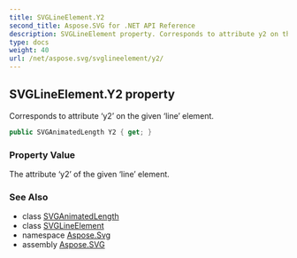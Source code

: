 ```yaml
---
title: SVGLineElement.Y2
second_title: Aspose.SVG for .NET API Reference
description: SVGLineElement property. Corresponds to attribute y2 on the given line element
type: docs
weight: 40
url: /net/aspose.svg/svglineelement/y2/
---
```

## SVGLineElement.Y2 property

Corresponds to attribute ‘y2’ on the given ‘line’ element.

```csharp
public SVGAnimatedLength Y2 { get; }
```

### Property Value

The attribute ‘y2’ of the given ‘line’ element.

### See Also

* class [SVGAnimatedLength](../../../aspose.svg.datatypes/svganimatedlength/)
* class [SVGLineElement](../)
* namespace [Aspose.Svg](../../../aspose.svg/)
* assembly [Aspose.SVG](../../../)
